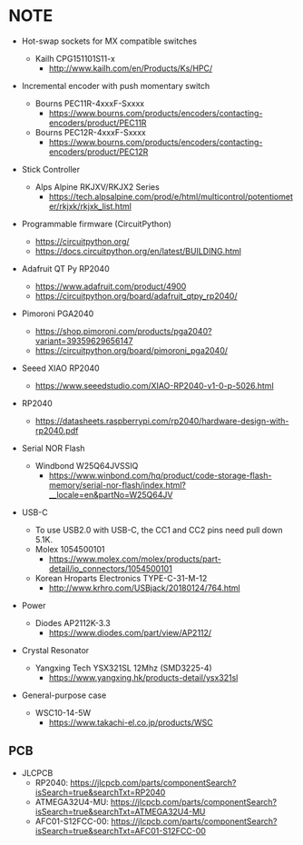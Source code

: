 # NOTE

- Hot-swap sockets for MX compatible switches
  - Kailh CPG151101S11-x
    - <http://www.kailh.com/en/Products/Ks/HPC/>

- Incremental encoder with push momentary switch
  - Bourns PEC11R-4xxxF-Sxxxx
    - <https://www.bourns.com/products/encoders/contacting-encoders/product/PEC11R>
  - Bourns PEC12R-4xxxF-Sxxxx
    - <https://www.bourns.com/products/encoders/contacting-encoders/product/PEC12R>

- Stick Controller
  - Alps Alpine RKJXV/RKJX2 Series
    - <https://tech.alpsalpine.com/prod/e/html/multicontrol/potentiometer/rkjxk/rkjxk_list.html>

- Programmable firmware (CircuitPython)
  - <https://circuitpython.org/>
  - <https://docs.circuitpython.org/en/latest/BUILDING.html>

- Adafruit QT Py RP2040
  - <https://www.adafruit.com/product/4900>
  - <https://circuitpython.org/board/adafruit_qtpy_rp2040/>

- Pimoroni PGA2040
  - <https://shop.pimoroni.com/products/pga2040?variant=39359629656147>
  - <https://circuitpython.org/board/pimoroni_pga2040/>

- Seeed XIAO RP2040
  - <https://www.seeedstudio.com/XIAO-RP2040-v1-0-p-5026.html>

- RP2040
  - <https://datasheets.raspberrypi.com/rp2040/hardware-design-with-rp2040.pdf>

- Serial NOR Flash
  - Windbond W25Q64JVSSIQ
    - <https://www.winbond.com/hq/product/code-storage-flash-memory/serial-nor-flash/index.html?__locale=en&partNo=W25Q64JV>

- USB-C
  - To use USB2.0 with USB-C, the CC1 and CC2 pins need pull down 5.1K.
  - Molex 1054500101
    - <https://www.molex.com/molex/products/part-detail/io_connectors/1054500101>
  - Korean Hroparts Electronics TYPE-C-31-M-12
    - <http://www.krhro.com/USBjack/20180124/764.html>

- Power
  - Diodes AP2112K-3.3
    - <https://www.diodes.com/part/view/AP2112/>

- Crystal Resonator
  - Yangxing Tech YSX321SL 12Mhz (SMD3225-4)
    - <https://www.yangxing.hk/products-detail/ysx321sl>

- General-purpose case
  - WSC10-14-5W
    - <https://www.takachi-el.co.jp/products/WSC>

## PCB

- JLCPCB
  - RP2040: <https://jlcpcb.com/parts/componentSearch?isSearch=true&searchTxt=RP2040>
  - ATMEGA32U4-MU: <https://jlcpcb.com/parts/componentSearch?isSearch=true&searchTxt=ATMEGA32U4-MU>
  - AFC01-S12FCC-00: <https://jlcpcb.com/parts/componentSearch?isSearch=true&searchTxt=AFC01-S12FCC-00>
